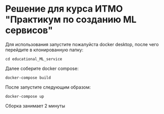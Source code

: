 # Решение для курса ИТМО "Практикум по созданию ML сервисов"

Для использования запустите пожалуйста docker desktop, после чего перейдите в клонированную папку:
```
cd educational_ML_service
```
Далее соберите docker compose:

```
docker-compose build
```
После запустите следующим образом:

```
docker-compose up
```
Сборка занимает 2 минуты

